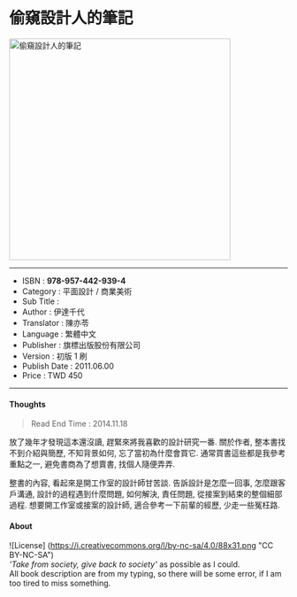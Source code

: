 # 偷窺設計人的筆記

<img src="https://github.com/duckscofield/book/blob/master/images/2011.978-957-442-939-4.jpg" alt="偷窺設計人的筆記" width="400px">

---

+ ISBN         : **978-957-442-939-4**
+ Category     : 平面設計 / 商業美術
+ Sub Title    : 
+ Author       : 伊達千代
+ Translator   : 陳亦苓
+ Language     : 繁體中文
+ Publisher    : 旗標出版股份有限公司
+ Version      : 初版 1 刷
+ Publish Date : 2011.06.00
+ Price        : TWD 450

---

#### Thoughts

> Read End Time : 2014.11.18

放了幾年才發現這本還沒讀, 趕緊來將我喜歡的設計研究一番. 關於作者, 整本書找不到介紹與簡歷, 不知背景如何, 忘了當初為什麼會買它. 通常買書這些都是我參考重點之一, 避免書商為了想賣書, 找個人隨便弄弄.

整書的內容, 看起來是開工作室的設計師甘苦談. 告訴設計是怎麼一回事, 怎麼跟客戶溝通, 設計的過程遇到什麼問題, 如何解決, 責任問題, 從接案到結束的整個細部過程. 想要開工作室或接案的設計師, 適合參考一下前輩的經歷, 少走一些冤枉路.

#### About

![License] (https://i.creativecommons.org/l/by-nc-sa/4.0/88x31.png "CC BY-NC-SA")  
*'Take from society, give back to society'* as possible as I could.  
All book description are from my typing, so there will be some error, if I am too tired to miss something.